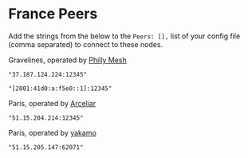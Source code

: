 # France Peers

Add the strings from the below to the `Peers: [],` list of your config file (comma separated) to connect to these nodes.

Gravelines, operated by [Philly Mesh](https://phillymesh.net)

`"37.187.124.224:12345"`

`"[2001:41d0:a:f5e0::1]:12345"`

Paris, operated by [Arceliar](https://github.com/Arceliar)

`"51.15.204.214:12345"`

Paris, operated by [yakamo](https://github.com/yakamok)

`"51.15.205.147:62071"`